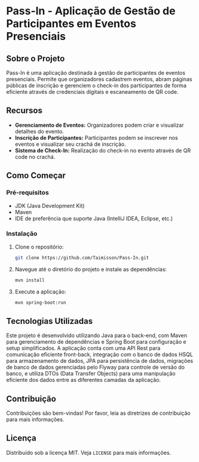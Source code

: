 # Pass-In - Aplicação de Gestão de Participantes em Eventos Presenciais

## Sobre o Projeto

Pass-In é uma aplicação destinada à gestão de participantes de eventos presenciais. Permite que organizadores cadastrem eventos, abram páginas públicas de inscrição e gerenciem o check-in dos participantes de forma eficiente através de credenciais digitais e escaneamento de QR code.

## Recursos

- **Gerenciamento de Eventos:** Organizadores podem criar e visualizar detalhes do evento.
- **Inscrição de Participantes:** Participantes podem se inscrever nos eventos e visualizar seu crachá de inscrição.
- **Sistema de Check-In:** Realização do check-in no evento através de QR code no crachá.

## Como Começar

### Pré-requisitos

- JDK (Java Development Kit)
- Maven
- IDE de preferência que suporte Java (IntelliJ IDEA, Eclipse, etc.)

### Instalação

1. Clone o repositório:
   ```bash
   git clone https://github.com/Taimisson/Pass-In.git
   ```
2. Navegue até o diretório do projeto e instale as dependências:
   ```bash
   mvn install
   ```
3. Execute a aplicação:
   ```bash
   mvn spring-boot:run
   ```

## Tecnologias Utilizadas

Este projeto é desenvolvido utilizando Java para o back-end, com Maven para gerenciamento de dependências e Spring Boot para configuração e setup simplificados. A aplicação conta com uma API Rest para comunicação eficiente front-back, integração com o banco de dados HSQL para armazenamento de dados, JPA para persistência de dados, migrações de banco de dados gerenciadas pelo Flyway para controle de versão do banco, e utiliza DTOs (Data Transfer Objects) para uma manipulação eficiente dos dados entre as diferentes camadas da aplicação.

## Contribuição

Contribuições são bem-vindas! Por favor, leia as diretrizes de contribuição para mais informações.

## Licença

Distribuído sob a licença MIT. Veja `LICENSE` para mais informações.
